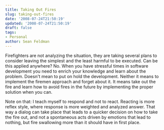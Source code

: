 ```yaml
---
title: Taking Out Fires
slug: taking-out-fires
date: '2008-07-24T21:50:19'
updated: '2008-07-24T21:50:19'
draft: false
tags:
- Personal
author: Sean Feldman
---
```



Firefighters are not analyzing the situation, they are taking several plans to consider leaving the simplest and the least harmful to be executed. Can be this applied anywhere? No. When you have stressful times in software development you need to enrich your knowledge and learn about the problem. Doesn't mean to put on hold the development. Neither it means to implement the firemen approach and forget about it. It means take out the fire and learn how to avoid fires in the future by implementing the proper solution when you can.

Note on that: I teach myself to respond and not to react. Reacting is more reflex style, where response is more weighted and analyzed answer. That way a dialog can take place that leads to a quicker decision on how to take the fire out, and not a spontaneous acts driven by emotions that lead to nothing, but fire swallowing more than it should have in first place.


